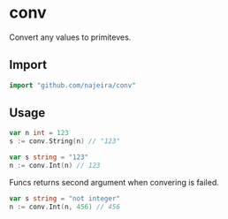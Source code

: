 # conv

Convert any values to primiteves.

## Import

```go
import "github.com/najeira/conv"
```

## Usage

```go
var n int = 123
s := conv.String(n) // "123"
```

```go
var s string = "123"
n := conv.Int(n) // 123
```

Funcs returns second argument when convering is failed.

```go
var s string = "not integer"
n := conv.Int(n, 456) // 456
```
